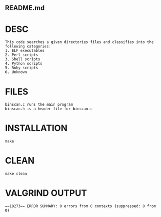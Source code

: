 ## README.md

# DESC
    This code searches a given directories files and classifies into the following categories:
    1. ELF executables
    2. Perl scripts
    3. Shell scripts
    4. Python scripts
    5. Ruby scripts
    6. Unknown

# FILES
    binscan.c runs the main program
    binscan.h is a header file for binscan.c

# INSTALLATION
    make

# CLEAN
    make clean

# VALGRIND OUTPUT
    ==18273== ERROR SUMMARY: 0 errors from 0 contexts (suppressed: 0 from 0)

# AUTHOR
    Darion Kwasnitza - 3122890

